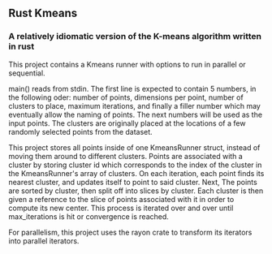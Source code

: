 ## Rust Kmeans
### A relatively idiomatic version of the K-means algorithm written in rust

This project contains a Kmeans runner with options to run in parallel or sequential.

main() reads from stdin. The first line is expected to contain 5 numbers, in the following oder: number of points, dimensions per point, number of clusters to place, maximum iterations, and finally a filler number which may eventually allow the naming of points. The next numbers will be used as the input points. The clusters are originally placed at the locations of a few randomly selected points from the dataset.

This project stores all points inside of one KmeansRunner struct, instead of moving them around to different clusters. Points are associated with a cluster by storing cluster id which corresponds to the index of the cluster in the KmeansRunner's array of clusters. On each iteration, each point finds its nearest cluster, and updates itself to point to said cluster. Next, The points are sorted by cluster, then split off into slices by cluster. Each cluster is then given a reference to the slice of points associated with it in order to compute its new center. This process is iterated over and over until max_iterations is hit or convergence is reached.

For parallelism, this project uses the rayon crate to transform its iterators into parallel iterators.
